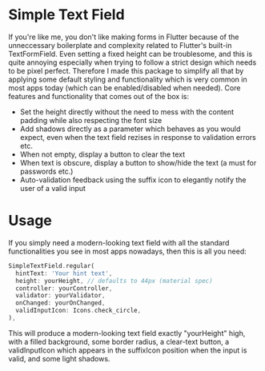 # Simple Text Field

If you're like me, you don't like making forms in Flutter because of the unneccessary boilerplate and complexity related to Flutter's built-in TextFormField. Even setting a fixed height can be troublesome, and this is quite annoying especially when trying to follow a strict design which needs to be pixel perfect. Therefore I made this package to simplify all that by applying some default styling and functionality which is very common in most apps today (which can be enabled/disabled when needed). Core features and functionality that comes out of the box is:

- Set the height directly without the need to mess with the content padding while also respecting the font size
- Add shadows directly as a parameter which behaves as you would expect, even when the text field rezises in response to validation errors etc.
- When not empty, display a button to clear the text
- When text is obscure, display a button to show/hide the text (a must for passwords etc.)
- Auto-validation feedback using the suffix icon to elegantly notify the user of a valid input

# Usage
If you simply need a modern-looking text field with all the standard functionalities you see in most apps nowadays, then this is all you need:

```dart
SimpleTextField.regular(
  hintText: 'Your hint text',
  height: yourHeight, // defaults to 44px (material spec)
  controller: yourController,
  validator: yourValidator,
  onChanged: yourOnChanged,
  validInputIcon: Icons.check_circle,
),
```

This will produce a modern-looking text field exactly "yourHeight" high, with a filled background, some border radius, a clear-text button, a validInputIcon which appears in the suffixIcon position when the input is valid, and some light shadows.
